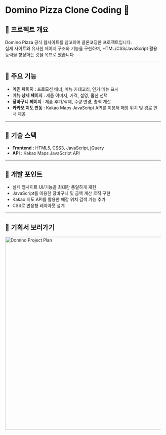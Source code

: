 # Domino Pizza Clone Coding 🍕

## 🍕 프로젝트 개요
Domino Pizza 공식 웹사이트를 참고하여 클론코딩한 프로젝트입니다.  
실제 사이트와 유사한 페이지 구조와 기능을 구현하며, HTML/CSS/JavaScript 활용 능력을 향상하는 것을 목표로 했습니다.

---

## 🍕 주요 기능
- **메인 페이지** : 프로모션 배너, 메뉴 카테고리, 인기 메뉴 표시  
- **메뉴 상세 페이지** : 제품 이미지, 가격, 설명, 옵션 선택  
- **장바구니 페이지** : 제품 추가/삭제, 수량 변경, 총액 계산  
- **카카오 지도 연동** : Kakao Maps JavaScript API를 이용해 매장 위치 및 경로 안내 제공  

---

## 🍕 기술 스택
- **Frontend** : HTML5, CSS3, JavaScript, jQuery  
- **API** : Kakao Maps JavaScript API  

---

## 🍕 개발 포인트
- 실제 웹사이트 UI/기능을 최대한 동일하게 재현  
- JavaScript를 이용한 장바구니 및 금액 계산 로직 구현  
- Kakao 지도 API를 활용한 매장 위치 검색 기능 추가  
- CSS로 반응형 레이아웃 설계  

---

## 🍕 기획서 보러가기
<a href="https://github.com/hyeji21/domino/issues/1#issue-3308266956">
  <img width="1114" height="625" alt="Domino Project Plan" src="https://github.com/user-attachments/assets/433bb4c0-065d-4389-abd6-fb7378f58d14" />
</a>
